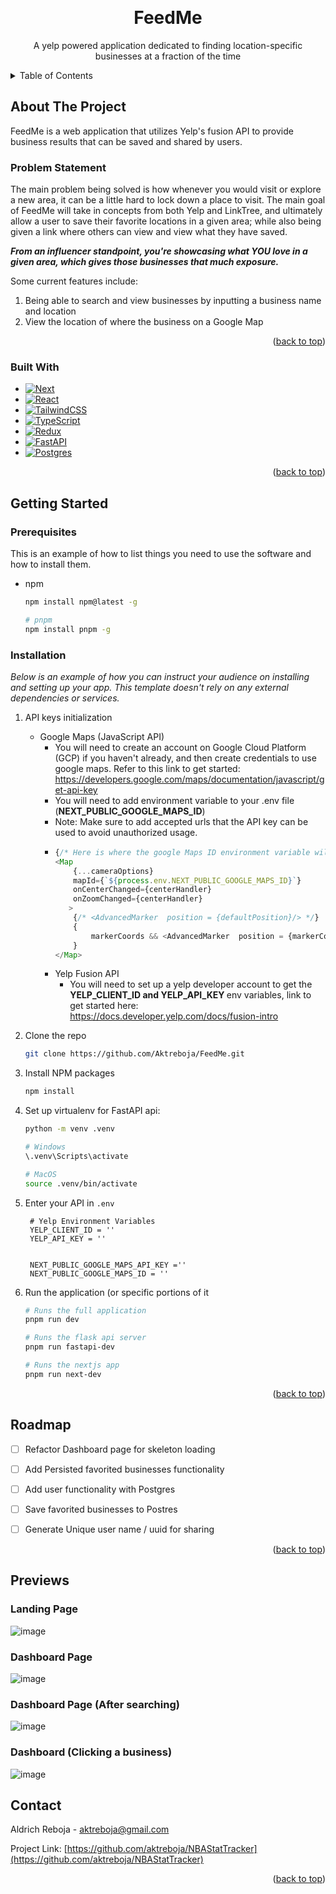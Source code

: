 <!-- Improved compatibility of back to top link: See: https://github.com/othneildrew/Best-README-Template/pull/73 -->
<a name="readme-top"></a>
<!--
*** Thanks for checking out the Best-README-Template. If you have a suggestion
*** that would make this better, please fork the repo and create a pull request
*** or simply open an issue with the tag "enhancement".
*** Don't forget to give the project a star!
*** Thanks again! Now go create something AMAZING! :D
-->





<!-- PROJECT LOGO -->
<br />
<div align="center">
<!--   <a href="https://github.com/othneildrew/Best-README-Template">
    <img src="images/logo.png" alt="Logo" width="80" height="80">
  </a> -->

  <h1 align="center">FeedMe</h1>

  <p align="center">
    A yelp powered application dedicated to finding location-specific businesses at a fraction of the time
<!--     <br />
    <a href="https://github.com/othneildrew/Best-README-Template"><strong>Explore the docs »</strong></a>
    <br />
    <br />
    <a href="https://github.com/othneildrew/Best-README-Template">View Demo</a>
    ·
    <a href="https://github.com/othneildrew/Best-README-Template/issues">Report Bug</a>
    ·
    <a href="https://github.com/othneildrew/Best-README-Template/issues">Request Feature</a> -->
  </p>
</div>



<!-- TABLE OF CONTENTS -->
<details>
  <summary>Table of Contents</summary>
  <ol>
    <li>
      <a href="#about-the-project">About The Project</a>
      <ul>
        <li><a href="#built-with">Built With</a></li>
      </ul>
    </li>
    <li>
      <a href="#getting-started">Getting Started</a>
      <ul>
        <li><a href="#prerequisites">Prerequisites</a></li>
        <li><a href="#installation">Installation</a></li>
      </ul>
    </li>
    <li><a href="#roadmap">Roadmap</a></li>
    <li><a href="#contact">Contact</a></li>
  </ol>
</details>



<!-- ABOUT THE PROJECT -->
## About The Project

FeedMe is a web application that utilizes Yelp's fusion API to provide business results that can be saved and shared by users.

### Problem Statement
The main problem being solved is how whenever you would visit or explore a new area, it can be a little hard to lock down a place to visit.
The main goal of FeedMe will take in concepts from both Yelp and LinkTree, and ultimately allow a user to save their favorite locations in a given area; while also being given a link
where others can view and view what they have saved. 

<strong><i>From an influencer standpoint, you're showcasing what YOU love in a given area, which gives those businesses that much exposure.</i></strong>

Some current features include:
  1. Being able to search and view businesses by inputting a business name and location
  2. View the location of where the business on a Google Map


<p align="right">(<a href="#readme-top">back to top</a>)</p>

### Built With

* [![Next][Next.js]][Next-url]
* [![React][React.js]][React-url]
* [![TailwindCSS][tailwindcss]][tailwindcss-url]
* [![TypeScript][TypeScript]][TypeScript-url]
* [![Redux][redux]][redux-url]
* [![FastAPI][fastapi]][fastapi-url]
* [![Postgres][postgres]][postgres-url]

<p align="right">(<a href="#readme-top">back to top</a>)</p>

<!-- GETTING STARTED -->
## Getting Started

### Prerequisites

This is an example of how to list things you need to use the software and how to install them.
* npm
  ```sh
  npm install npm@latest -g

  # pnpm
  npm install pnpm -g
  ```

### Installation

_Below is an example of how you can instruct your audience on installing and setting up your app. This template doesn't rely on any external dependencies or services._

1. API keys initialization
   - Google Maps (JavaScript API)
      - You will need to create an account on Google Cloud Platform (GCP) if you haven't already, and then create credentials to use google maps. Refer to this link to get started: https://developers.google.com/maps/documentation/javascript/get-api-key
      - You will need to add environment variable to your .env file (<strong>NEXT_PUBLIC_GOOGLE_MAPS_ID</strong>)
      - Note: Make sure to add accepted urls that the API key can be used to avoid unauthorized usage.
      - ```ts
        {/* Here is where the google Maps ID environment variable will be plugged in for reference*/}
        <Map 
            {...cameraOptions} 
            mapId={`${process.env.NEXT_PUBLIC_GOOGLE_MAPS_ID}`} 
            onCenterChanged={centerHandler}
            onZoomChanged={centerHandler}
           >
            {/* <AdvancedMarker  position = {defaultPosition}/> */}
            {
                markerCoords && <AdvancedMarker  position = {markerCoords} />
            }
        </Map>
        ```
     - Yelp Fusion API
       - You will need to set up a yelp developer account to get the <strong>YELP_CLIENT_ID and YELP_API_KEY </strong> env variables, link to get started here: https://docs.developer.yelp.com/docs/fusion-intro
        
3. Clone the repo
   ```sh
   git clone https://github.com/Aktreboja/FeedMe.git
   ```
4. Install NPM packages
   ```sh
   npm install
   ```
5. Set up virtualenv for FastAPI api:
    ```sh
    python -m venv .venv

    # Windows
    \.venv\Scripts\activate

    # MacOS
    source .venv/bin/activate
    ```
6. Enter your API in `.env`
   ```env
    # Yelp Environment Variables
    YELP_CLIENT_ID = ''
    YELP_API_KEY = ''
    
    
    NEXT_PUBLIC_GOOGLE_MAPS_API_KEY =''
    NEXT_PUBLIC_GOOGLE_MAPS_ID = ''
   ```

7. Run the application (or specific portions of it
    ```sh
    # Runs the full application
    pnpm run dev

    # Runs the flask api server
    pnpm run fastapi-dev

    # Runs the nextjs app
    pnpm run next-dev
    ```
   

<p align="right">(<a href="#readme-top">back to top</a>)</p>


<!-- ROADMAP -->
## Roadmap

- [ ] Refactor Dashboard page for skeleton loading
- [ ] Add Persisted favorited businesses functionality
- [ ] Add user functionality with Postgres
- [ ] Save favorited businesses to Postres
- [ ] Generate Unique user name / uuid for sharing


<p align="right">(<a href="#readme-top">back to top</a>)</p>

## Previews

### Landing Page

![image](https://github.com/Aktreboja/FeedMe/assets/15055373/e20880ca-c6dc-411f-a8e5-3fb01b7fc92b)


### Dashboard Page

![image](https://github.com/Aktreboja/FeedMe/assets/15055373/401e7829-af50-4c11-a6be-10943f9ef2a7)


### Dashboard Page (After searching)

![image](https://github.com/Aktreboja/FeedMe/assets/15055373/7882b8a1-bfb9-4aaf-a0da-080981f09246)

### Dashboard (Clicking a business)

![image](https://github.com/Aktreboja/FeedMe/assets/15055373/53819271-6cca-421c-b86b-db0f391b9219)



<!-- CONTACT -->
## Contact

Aldrich Reboja - aktreboja@gmail.com

Project Link: [https://github.com/aktreboja/NBAStatTracker](https://github.com/aktreboja/NBAStatTracker)

<p align="right">(<a href="#readme-top">back to top</a>)</p>


<!-- MARKDOWN LINKS & IMAGES -->
<!-- https://www.markdownguide.org/basic-syntax/#reference-style-links -->
[linkedin-shield]: https://img.shields.io/badge/-LinkedIn-black.svg?style=for-the-badge&logo=linkedin&colorB=555
[linkedin-url]: https://linkedin.com/in/aktreboja
[Next.js]: https://img.shields.io/badge/next.js-000000?style=for-the-badge&logo=nextdotjs&logoColor=white
[Next-url]: https://nextjs.org/
[TypeScript]: https://img.shields.io/badge/TypeScript-007ACC?style=for-the-badge&logo=typescript&logoColor=white
[TypeScript-url]: https://www.typescriptlang.org/
[React.js]: https://img.shields.io/badge/React-20232A?style=for-the-badge&logo=react&logoColor=61DAFB
[React-url]: https://reactjs.org/
[tailwindcss]: https://img.shields.io/badge/tailwindcss-0F172A?style=for-the-badge&logo=tailwindcss
[tailwindcss-url]: https://tailwindcss.com/
[redux]: https://img.shields.io/badge/redux-593d88?style=for-the-badge&logo=redux
[fastapi]: https://img.shields.io/badge/FastAPI-005571?style=for-the-badge&logo=fastapi
[fastapi-url]:https://fastapi.tiangolo.com/
[postgres]: https://img.shields.io/badge/postgresql-4169e1?style=for-the-badge&logo=postgresql&logoColor=white
[postgres-url]: https://www.postgresql.org/
[redux-url]:https://redux.js.org/
